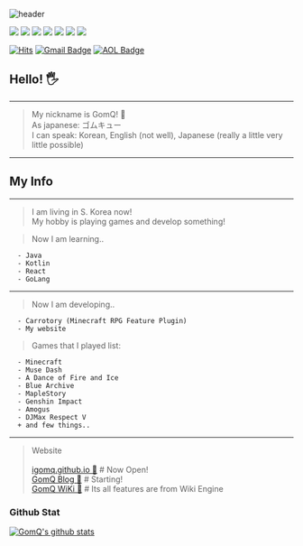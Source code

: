 ![header](https://capsule-render.vercel.app/api?type=waving&color=gradient&height=300&section=header&text=Hello!&fontSize=70&desc=iGomQ%20Github)

<div>
  <img src="https://img.shields.io/badge/JAVA-007396?style=for-the-badge&logo=java&logoColor=white">
  <img src="https://img.shields.io/badge/javascript-F7DF1E?style=for-the-badge&logo=javascript&logoColor=black">
  <img src="https://img.shields.io/badge/vue.js-4FC08D?style=for-the-badge&logo=vue.js&logoColor=white">
  <img src="https://img.shields.io/badge/html-E34F26?style=for-the-badge&logo=html5&logoColor=white">
  <img src="https://img.shields.io/badge/github-181717?style=for-the-badge&logo=github&logoColor=white">
  <img src="https://img.shields.io/badge/linux-FCC624?style=for-the-badge&logo=linux&logoColor=black">
  <img src="https://img.shields.io/badge/node.js-0db60d?style=for-the-badge&logo=node.js&logoColor=darkgreen">
</div>
 
[![Hits](https://hits.seeyoufarm.com/api/count/incr/badge.svg?url=https%3A%2F%2Fgithub.com%2FGom0927%2FGom0927&count_bg=%2379C83D&title_bg=%23555555&icon=&icon_color=%23E7E7E7&title=hits&edge_flat=false)](https://hits.seeyoufarm.com)
[![Gmail Badge](https://img.shields.io/badge/Gmail-d14836?style=flat-square&logo=Gmail&logoColor=white&link=mailto:oconlygom@gmail.com)](mailto:oconlygom@gmail.com)
[![AOL Badge](https://img.shields.io/badge/Mail-AOL-blue?style=flat-square&logo=appveyor)](mailto:gomqn@aol.com)

## Hello! 🖐️
- - -

> My nickname is GomQ! 🐻 <br/>
> As japanese: ゴムキュー <br/>
> I can speak: Korean, English (not well), Japanese (really a little very little possible)

- - -

## My Info
- - -

> I am living in S. Korea now! <br/>
> My hobby is playing games and develop something! <br/>

> Now I am learning..
  ```
    - Java
    - Kotlin
    - React
    - GoLang
  ```
- - -

> Now I am developing..
  ```
    - Carrotory (Minecraft RPG Feature Plugin)
    - My website
  ```

> Games that I played list:
  ```
    - Minecraft
    - Muse Dash
    - A Dance of Fire and Ice
    - Blue Archive
    - MapleStory
    - Genshin Impact
    - Amogus
    - DJMax Respect V
    + and few things..
  ```
- - -
> Website <br/>
> <br/>
> [igomq.github.io 🐻](https://gomq.me) # Now Open! <br/>
> [GomQ Blog 📘](http://blog.gomq.me) # Starting! <br/>
> [GomQ WiKi 📖](http://gomq.live) # Its all features are from Wiki Engine

### Github Stat
[![GomQ's github stats](https://github-readme-stats.vercel.app/api?username=igomq)](https://github.com/anuraghazra/github-readme-stats)

